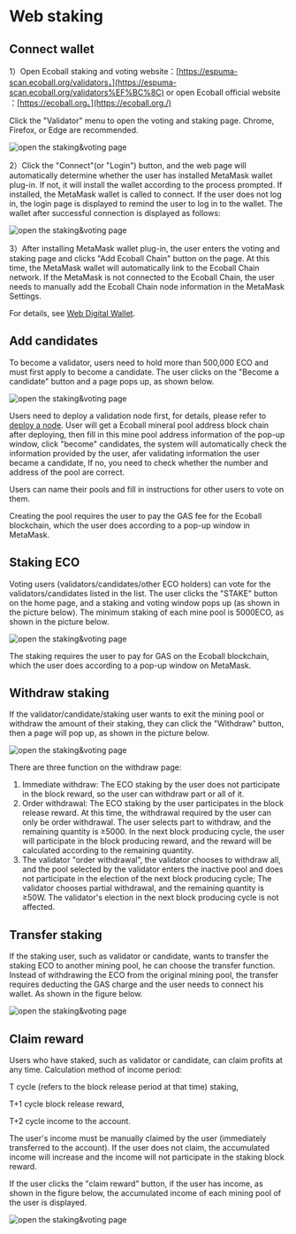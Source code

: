 # Web staking

## Connect wallet <a id="connect-wallet"></a>

1）Open Ecoball staking and voting website：[https://espuma-scan.ecoball.org/validators，](https://espuma-scan.ecoball.org/validators%EF%BC%8C) or open Ecoball official website ：[https://ecoball.org。](https://ecoball.org./)​

Click the "Validator" menu to open the voting and staking page. Chrome, Firefox, or Edge are recommended.

![open the staking&amp;voting page](../.gitbook/assets/staking-web-01.png)

2）Click the "Connect"\(or "Login"\) button, and the web page will automatically determine whether the user has installed MetaMask wallet plug-in. If not, it will install the wallet according to the process prompted. If installed, the MetaMask wallet is called to connect. If the user does not log in, the login page is displayed to remind the user to log in to the wallet. The wallet after successful connection is displayed as follows:

![open the staking&amp;voting page](../.gitbook/assets/staking-web-02.png)

3）After installing MetaMask wallet plug-in, the user enters the voting and staking page and clicks "Add Ecoball Chain" button on the page. At this time, the MetaMask wallet will automatically link to the Ecoball Chain network. If the MetaMask is not connected to the Ecoball Chain, the user needs to manually add the Ecoball Chain node information in the MetaMask Settings.

For details, see [Web Digital Wallet](../digital-wallet/web-digital-wallet.md).

## Add candidates <a id="add-candidates"></a>

To become a validator, users need to hold more than 500,000 ECO and must first apply to become a candidate. The user clicks on the "Become a candidate" button and a page pops up, as shown below.

![open the staking&amp;voting page](../.gitbook/assets/staking-web-03.png)

Users need to deploy a validation node first, for details, please refer to [deploy a node](https://setupnode.md/). User will get a Ecoball mineral pool address block chain after deploying, then fill in this mine pool address information of the pop-up window, click "become" candidates, the system will automatically check the information provided by the user, afer validating information the user became a candidate, If no, you need to check whether the number and address of the pool are correct.

Users can name their pools and fill in instructions for other users to vote on them.

Creating the pool requires the user to pay the GAS fee for the Ecoball blockchain, which the user does according to a pop-up window in MetaMask.

## Staking ECO <a id="staking-eco"></a>

Voting users \(validators/candidates/other ECO holders\) can vote for the validators/candidates listed in the list. The user clicks the "STAKE" button on the home page, and a staking and voting window pops up \(as shown in the picture below\). The minimum staking of each mine pool is 5000ECO, as shown in the picture below.

![open the staking&amp;voting page](../.gitbook/assets/staking-web-04.png)

The staking requires the user to pay for GAS on the Ecoball blockchain, which the user does according to a pop-up window on MetaMask.

## Withdraw staking <a id="withdraw-staking"></a>

If the validator/candidate/staking user wants to exit the mining pool or withdraw the amount of their staking, they can click the "Withdraw" button, then a page will pop up, as shown in the picture below.

![open the staking&amp;voting page](../.gitbook/assets/staking-web-05.png)

There are three function on the withdraw page:

1. Immediate withdraw: The ECO staking by the user does not participate in the block reward, so the user can withdraw part or all of it.
2. Order withdrawal: The ECO staking by the user participates in the block release reward. At this time, the withdrawal required by the user can only be order withdrawal. The user selects part to withdraw, and the remaining quantity is ≥5000. In the next block producing cycle, the user will participate in the block producing reward, and the reward will be calculated according to the remaining quantity.
3. The validator "order withdrawal", the validator chooses to withdraw all, and the pool selected by the validator enters the inactive pool and does not participate in the election of the next block producing cycle; The validator chooses partial withdrawal, and the remaining quantity is ≥50W. The validator's election in the next block producing cycle is not affected.

## Transfer staking <a id="transfer-staking"></a>

If the staking user, such as validator or candidate, wants to transfer the staking ECO to another mining pool, he can choose the transfer function. Instead of withdrawing the ECO from the original mining pool, the transfer requires deducting the GAS charge and the user needs to connect his wallet. As shown in the figure below.

![open the staking&amp;voting page](../.gitbook/assets/staking-web-06.png)

## Claim reward <a id="claim-reward"></a>

Users who have staked, such as validator or candidate, can claim profits at any time. Calculation method of income period:

T cycle \(refers to the block release period at that time\) staking,

T+1 cycle block release reward,

T+2 cycle income to the account.

The user's income must be manually claimed by the user \(immediately transferred to the account\). If the user does not claim, the accumulated income will increase and the income will not participate in the staking block reward.

If the user clicks the "claim reward" button, if the user has income, as shown in the figure below, the accumulated income of each mining pool of the user is displayed.

![open the staking&amp;voting page](../.gitbook/assets/staking-web-07.png)

